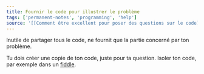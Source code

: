 ```yaml
---
title: Fournir le code pour illustrer le problème
tags: ['permanent-notes', 'programming', 'help']
source: '[[Comment être excellent pour poser des questions sur le code]]'
---
```


Inutile de partager tous le code, ne fournit que la partie concerné par ton problème.

Tu dois créer une copie de ton code, juste pour ta question. Isoler ton code, par exemple dans un [fiddle](https://jsfiddle.net/). 